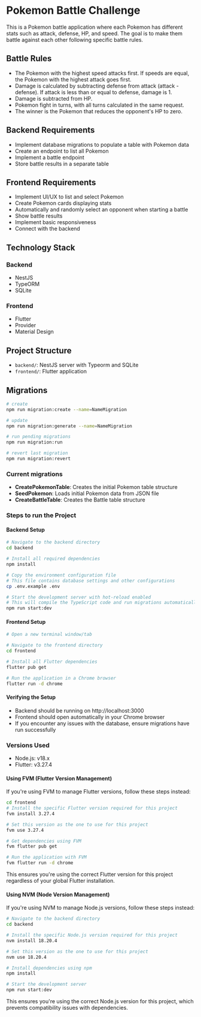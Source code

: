 # Pokemon Battle Challenge

This is a Pokemon battle application where each Pokemon has different stats such as attack, defense, HP, and speed. The goal is to make them battle against each other following specific battle rules.

## Battle Rules

- The Pokemon with the highest speed attacks first. If speeds are equal, the Pokemon with the highest attack goes first.
- Damage is calculated by subtracting defense from attack (attack - defense). If attack is less than or equal to defense, damage is 1.
- Damage is subtracted from HP.
- Pokemon fight in turns, with all turns calculated in the same request.
- The winner is the Pokemon that reduces the opponent's HP to zero.

## Backend Requirements

- Implement database migrations to populate a table with Pokemon data
- Create an endpoint to list all Pokemon
- Implement a battle endpoint
- Store battle results in a separate table

## Frontend Requirements

- Implement UI/UX to list and select Pokemon
- Create Pokemon cards displaying stats
- Automatically and randomly select an opponent when starting a battle
- Show battle results
- Implement basic responsiveness
- Connect with the backend

## Technology Stack

### Backend
- NestJS
- TypeORM
- SQLite

### Frontend
- Flutter
- Provider
- Material Design

## Project Structure

- `backend/`: NestJS server with Typeorm and SQLite
- `frontend/`: Flutter application

## Migrations

```bash
# create
npm run migration:create --name=NameMigration

# update
npm run migration:generate --name=NameMigration

# run pending migrations
npm run migration:run

# revert last migration
npm run migration:revert
```

### Current migrations

- **CreatePokemonTable**: Creates the initial Pokemon table structure
- **SeedPokemon**: Loads initial Pokemon data from JSON file
- **CreateBattleTable**: Creates the Battle table structure

### Steps to run the Project

#### Backend Setup
```bash
# Navigate to the backend directory
cd backend

# Install all required dependencies
npm install

# Copy the environment configuration file
# This file contains database settings and other configurations
cp .env.example .env

# Start the development server with hot-reload enabled
# This will compile the TypeScript code and run migrations automatically
npm run start:dev
```

#### Frontend Setup
```bash
# Open a new terminal window/tab

# Navigate to the frontend directory
cd frontend

# Install all Flutter dependencies
flutter pub get

# Run the application in a Chrome browser
flutter run -d chrome
```

#### Verifying the Setup
- Backend should be running on http://localhost:3000
- Frontend should open automatically in your Chrome browser
- If you encounter any issues with the database, ensure migrations have run successfully


### Versions Used
- Node.js: v18.x
- Flutter: v3.27.4


#### Using FVM (Flutter Version Management)
If you're using FVM to manage Flutter versions, follow these steps instead:

```bash
cd frontend
# Install the specific Flutter version required for this project
fvm install 3.27.4

# Set this version as the one to use for this project
fvm use 3.27.4

# Get dependencies using FVM
fvm flutter pub get

# Run the application with FVM
fvm flutter run -d chrome
```

This ensures you're using the correct Flutter version for this project regardless of your global Flutter installation.

#### Using NVM (Node Version Management)
If you're using NVM to manage Node.js versions, follow these steps instead:

```bash
# Navigate to the backend directory
cd backend

# Install the specific Node.js version required for this project
nvm install 18.20.4

# Set this version as the one to use for this project
nvm use 18.20.4

# Install dependencies using npm
npm install

# Start the development server
npm run start:dev
```

This ensures you're using the correct Node.js version for this project, which prevents compatibility issues with dependencies.


